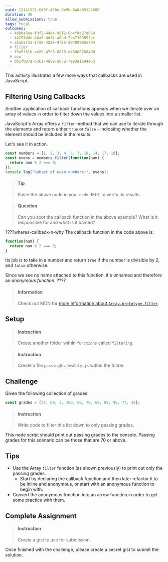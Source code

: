 ```yaml
---
uuid: 12141571-640f-438e-9e9b-6a8a89124580
duration: 45
allow_submissions: true
tags: focal
outcomes:
  - 4bbba5ea-f3f2-44d4-98f2-0b4fdd27a054
  - 44297d4e-44a3-4df4-a8ad-2ea7169892ec
  - a5ab5f31-17d9-4520-9f25-89489902e704
  # filter
  - f3a5131b-ac89-47c3-8873-d43480288400
  # map
  - db1fb07a-b361-4d59-a072-7e83e1b94e63
---
```


This activity illustrates a few more ways that callbacks are used in JavaScript.

## Filtering Using Callbacks

Another application of callback functions appears when we iterate over an array of values in order to filter down the values into a smaller list.

JavaScript's Array offers a `filter` method that we can use to iterate through the elements and return either `true` or `false` - indicating whether the element should be included in the results.

Let's see it in action.

```javascript
const numbers = [1, 2, 3, 4, 5, 7, 10, 14, 17, 18];
const evens = numbers.filter(function(num) {
  return num % 2 === 0;
});
console.log("Subset of even numbers:", evens);
```
> #### Tip
> 
> Paste the above code in your `node` REPL to verify its results.

<div></div>

> #### Question
> Can you spot the callback function in the above example? What is it responsible for and what is it named?

????wheres-callback-n-why
The callback function in the code above is: 

```javascript
function(num) {
  return num % 2 === 0;
}
```

Its job is to take in a number and return `true` if the number is divisible by 2, and `false` otherwise.

Since we see no name attached to this function, it's unnamed and therefore an _anonymous function_.
????

> #### Information
> Check out MDN for [more information about `Array.prototype.filter`](https://developer.mozilla.org/en-US/docs/Web/JavaScript/Reference/Global_Objects/Array/filter).

## Setup

> #### Instruction
> Create another folder within `functions` called `filtering`.

<div></div>

> #### Instruction
> Create a file `passingGradesOnly.js` within the folder.

## Challenge

Given the following collection of grades:

```javascript
const grades = [73, 69, 3, 100, 50, 70, 69, 88, 95, 77, 35];
```

> #### Instruction
> Write code to filter this list down to only passing grades.

This node script should print out passing grades to the console. Passing grades for this scenario can be those that are 70 or above.

## Tips

- Use the Array `filter` function (as shown previously) to print out only the passing grades. 
  - Start by declaring the callback function and then later refactor it to be inline and anonymous, or start with an anonymous function to begin with. 
- Convert the anonymous function into an arrow function in order to get some practice with them.

## Complete Assignment

> #### Instruction
> Create a gist to use for submission.

Once finished with the challenge, please create a secret gist to submit the solution.

